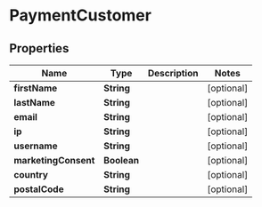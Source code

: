 

# PaymentCustomer


## Properties

| Name | Type | Description | Notes |
|------------ | ------------- | ------------- | -------------|
|**firstName** | **String** |  |  [optional] |
|**lastName** | **String** |  |  [optional] |
|**email** | **String** |  |  [optional] |
|**ip** | **String** |  |  [optional] |
|**username** | **String** |  |  [optional] |
|**marketingConsent** | **Boolean** |  |  [optional] |
|**country** | **String** |  |  [optional] |
|**postalCode** | **String** |  |  [optional] |



